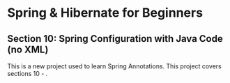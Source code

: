 # Spring & Hibernate for Beginners
## Section 10: Spring Configuration with Java Code (no XML)

This is a new project used to learn Spring Annotations. This project covers sections 10 - .